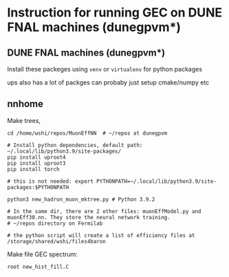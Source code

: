 # Instruction for running GEC on DUNE FNAL machines (dunegpvm*)

## DUNE FNAL machines (dunegpvm*)

Install these packeges
using ```venv``` or ```virtualenv``` for python packages

ups also has a lot of packges can probaby just setup cmake/numpy etc

## nnhome

Make trees,
```
cd /home/wshi/repos/MuonEffNN  # ~/repos at dunegpvm

# Install python dependencies, default path: ~/.local/lib/python3.9/site-packages/
pip install uproot4
pip install uproot3
pip install torch

# this is not needed: export PYTHONPATH=~/.local/lib/python3.9/site-packages:$PYTHONPATH

python3 new_hadron_muon_mktree.py # Python 3.9.2

# In the same dir, there are 2 other files: muonEffModel.py and muonEff30.nn. They store the neural network training.
# ~/repos directory on Fermilab

# the python script will create a list of efficiency files at /storage/shared/wshi/files4baron
```

Make file GEC spectrum:

```
root new_hist_fill.C
```
